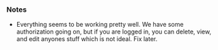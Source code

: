 ### Notes

- Everything seems to be working pretty well. We have some authorization going on, but if you are logged in, you can delete, view, and edit anyones stuff which is not ideal. Fix later.
